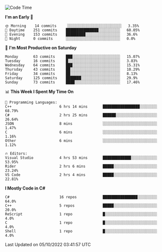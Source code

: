 <!--START_SECTION:waka-->
![Code Time](http://img.shields.io/badge/Code%20Time-841%20hrs%2058%20mins-blue)

**I'm an Early 🐤** 

```text
🌞 Morning    14 commits     ░░░░░░░░░░░░░░░░░░░░░░░░░   3.35% 
🌆 Daytime    251 commits    ███████████████░░░░░░░░░░   60.05% 
🌃 Evening    153 commits    █████████░░░░░░░░░░░░░░░░   36.6% 
🌙 Night      0 commits      ░░░░░░░░░░░░░░░░░░░░░░░░░   0.0%

```
📅 **I'm Most Productive on Saturday** 

```text
Monday       63 commits     ███░░░░░░░░░░░░░░░░░░░░░░   15.07% 
Tuesday      16 commits     █░░░░░░░░░░░░░░░░░░░░░░░░   3.83% 
Wednesday    64 commits     ███░░░░░░░░░░░░░░░░░░░░░░   15.31% 
Thursday     43 commits     ██░░░░░░░░░░░░░░░░░░░░░░░   10.29% 
Friday       34 commits     ██░░░░░░░░░░░░░░░░░░░░░░░   8.13% 
Saturday     125 commits    ███████░░░░░░░░░░░░░░░░░░   29.9% 
Sunday       73 commits     ████░░░░░░░░░░░░░░░░░░░░░   17.46%

```


📊 **This Week I Spent My Time On** 

```text
💬 Programming Languages: 
C++                      6 hrs 14 mins       █████████████████░░░░░░░░   68.79% 
C#                       2 hrs 25 mins       ██████░░░░░░░░░░░░░░░░░░░   26.64% 
JSON                     8 mins              ░░░░░░░░░░░░░░░░░░░░░░░░░   1.47% 
C                        6 mins              ░░░░░░░░░░░░░░░░░░░░░░░░░   1.16% 
Other                    6 mins              ░░░░░░░░░░░░░░░░░░░░░░░░░   1.12%

🔥 Editors: 
Visual Studio            4 hrs 53 mins       █████████████░░░░░░░░░░░░   53.95% 
Rider                    2 hrs 6 mins        █████░░░░░░░░░░░░░░░░░░░░   23.24% 
VS Code                  2 hrs 4 mins        █████░░░░░░░░░░░░░░░░░░░░   22.81%

```

**I Mostly Code in C#** 

```text
C#                       16 repos            ████████████████░░░░░░░░░   64.0% 
C++                      5 repos             █████░░░░░░░░░░░░░░░░░░░░   20.0% 
ReScript                 1 repo              █░░░░░░░░░░░░░░░░░░░░░░░░   4.0% 
C                        1 repo              █░░░░░░░░░░░░░░░░░░░░░░░░   4.0% 
Shell                    1 repo              █░░░░░░░░░░░░░░░░░░░░░░░░   4.0%

```



 Last Updated on 05/10/2022 03:41:57 UTC
<!--END_SECTION:waka-->
